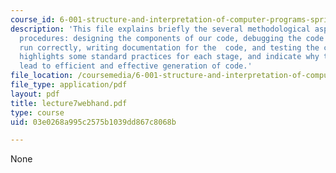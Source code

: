 ```yaml
---
course_id: 6-001-structure-and-interpretation-of-computer-programs-spring-2005
description: 'This file explains briefly the several methodological aspects of creating
  procedures: designing the components of our code, debugging the code when it doesn''t
  run correctly, writing documentation for the  code, and testing the code. Also it
  highlights some standard practices for each stage, and indicate why these practices
  lead to efficient and effective generation of code.'
file_location: /coursemedia/6-001-structure-and-interpretation-of-computer-programs-spring-2005/03e0268a995c2575b1039dd867c8068b_lecture7webhand.pdf
file_type: application/pdf
layout: pdf
title: lecture7webhand.pdf
type: course
uid: 03e0268a995c2575b1039dd867c8068b

---
```

None